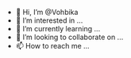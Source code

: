 - 👋 Hi, I’m @Vohbika
- 👀 I’m interested in ...
- 🌱 I’m currently learning ...
- 💞️ I’m looking to collaborate on ...
- 📫 How to reach me ...

<!---
Vohbika/Vohbika is a ✨ special ✨ repository because its `README.md` (this file) appears on your GitHub profile.
You can click the Preview link to take a look at your changes.
--->
